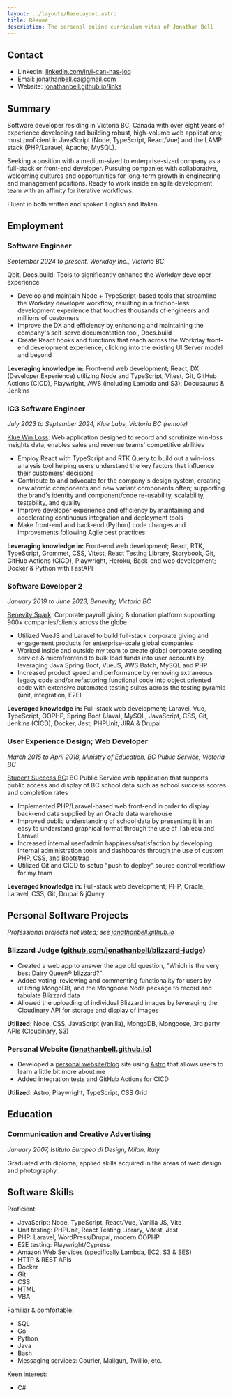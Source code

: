 ```yaml
---
layout: ../layouts/BaseLayout.astro
title: Résumé
description: The personal online curriculum vitea of Jonathan Bell
---
```


## Contact

- LinkedIn: [linkedin.com/in/i-can-has-job](https://www.linkedin.com/in/jonathan-bell-331578176/)
- Email: [jonathanbell.ca@gmail.com](mailto:jonathanbell.ca@gmail.com)
- Website: [jonathanbell.github.io/links](https://jonathanbell.github.io/links/)

## Summary

Software developer residing in Victoria BC, Canada with over eight years of experience developing and building robust, high-volume web applications; most proficient in JavaScript (Node, TypeScript, React/Vue) and the LAMP stack (PHP/Laravel, Apache, MySQL).

Seeking a position with a medium-sized to enterprise-sized company as a full-stack or front-end developer. Pursuing companies with collaborative, welcoming cultures and opportunities for long-term growth in engineering and management positions. Ready to work inside an agile development team with an affinity for iterative workflows.

Fluent in both written and spoken English and Italian.

## Employment

### Software Engineer

_September 2024 to present, Workday Inc., Victoria BC_

Qbit, Docs.build: Tools to significantly enhance the Workday developer experience

- Develop and maintain Node + TypeScript-based tools that streamline the Workday developer workflow, resulting in a friction-less development experience that touches thousands of engineers and millions of customers
- Improve the DX and efficiency by enhancing and maintaining the company's self-serve documentation tool, Docs.build
- Create React hooks and functions that reach across the Workday front-end development experience, clicking into the existing UI Server model and beyond

**Leveraging knowledge in:** Front-end web development; React, DX (Developer Experience) utilizing Node and TypeScript, Vitest, Git, GitHub Actions (CICD), Playwright, AWS (including Lambda and S3), Docusaurus & Jenkins

### IC3 Software Engineer

_July 2023 to September 2024, Klue Labs, Victoria BC (remote)_

[Klue Win Loss](https://klue.com/win-loss): Web application designed to record and scrutinize win-loss insights data; enables sales and revenue teams' competitive abilities

- Employ React with TypeScript and RTK Query to build out a win-loss analysis tool helping users understand the key factors that influence their customers' decisions
- Contribute to and advocate for the company's design system, creating new atomic components and new variant components often; supporting the brand's identity and component/code re-usability, scalability, testability, and quality
- Improve developer experience and efficiency by maintaining and accelerating continuous integration and deployment tools
- Make front-end and back-end (Python) code changes and improvements following Agile best practices

**Leveraging knowledge in:** Front-end web development; React, RTK, TypeScript, Grommet, CSS, Vitest, React Testing Library, Storybook, Git, GitHub Actions (CICD), Playwright, Heroku, Back-end web development; Docker & Python with FastAPI

### Software Developer 2

_January 2019 to June 2023, Benevity, Victoria BC_

[Benevity Spark](https://benevity.com/): Corporate payroll giving & donation platform supporting 900+ companies/clients across the globe

- Utilized VueJS and Laravel to build full-stack corporate giving and engagement products for enterprise-scale global companies
- Worked inside and outside my team to create global corporate seeding service & microfrontend to bulk load funds into user accounts by leveraging Java Spring Boot, VueJS, AWS Batch, MySQL and PHP
- Increased product speed and performance by removing extraneous legacy code and/or refactoring functional code into object oriented code with extensive automated testing suites across the testing pyramid (unit, integration, E2E)

**Leveraged knowledge in:** Full-stack web development; Laravel, Vue, TypeScript, OOPHP, Spring Boot (Java), MySQL, JavaScript, CSS, Git, Jenkins (CICD), Docker, Jest, PHPUnit, JIRA & Drupal

### User Experience Design; Web Developer

_March 2015 to April 2018, Ministry of Education, BC Public Service, Victoria BC_

[Student Success BC](https://studentsuccess.gov.bc.ca/): BC Public Service web application that supports public access and display of BC school data such as school success scores and completion rates

- Implemented PHP/Laravel-based web front-end in order to display back-end data supplied by an Oracle data warehouse
- Improved public understanding of school data by presenting it in an easy to understand graphical format through the use of Tableau and Laravel
- Increased internal user/admin happiness/satisfaction by developing internal administration tools and dashboards through the use of custom PHP, CSS, and Bootstrap
- Utilized Git and CICD to setup "push to deploy" source control workflow for my team

**Leveraged knowledge in:** Full-stack web development; PHP, Oracle, Laravel, CSS, Git, Drupal & jQuery

## Personal Software Projects

_Professional projects not listed; see [jonathanbell.github.io](https://jonathanbell.github.io/#projects)_

### Blizzard Judge ([github.com/jonathanbell/blizzard-judge](https://github.com/jonathanbell/blizzard-judge))

- Created a web app to answer the age old question, "Which is the very best Dairy Queen® blizzard?"
- Added voting, reviewing and commenting functionality for users by utilizing MongoDB, and the Mongoose Node package to record and tabulate Blizzard data
- Allowed the uploading of individual Blizzard images by leveraging the Cloudinary API for storage and display of images

**Utilized:** Node, CSS, JavaScript (vanilla), MongoDB, Mongoose, 3rd party APIs (Cloudinary, S3)

### Personal Website ([jonathanbell.github.io](https://jonathanbell.github.io))

- Developed a [personal website/blog](https://github.com/jonathanbell/jonathanbell.github.io) site using [Astro](https://astro.build/) that allows users to learn a little bit more about me
- Added integration tests and GitHub Actions for CICD

**Utilized:** Astro, Playwright, TypeScript, CSS Grid

## Education

### Communication and Creative Advertising

_January 2007, Istituto Europeo di Design, Milan, Italy_

Graduated with diploma; applied skills acquired in the areas of web design and photography.

## Software Skills

Proficient:

- JavaScript: Node, TypeScript, React/Vue, Vanilla JS, Vite
- Unit testing: PHPUnit, React Testing Library, Vitest, Jest
- PHP: Laravel, WordPress/Drupal, modern OOPHP
- E2E testing: Playwright/Cypress
- Amazon Web Services (specifically Lambda, EC2, S3 & SES)
- HTTP & REST APIs
- Docker
- Git
- CSS
- HTML
- VBA

Familiar & comfortable:

- SQL
- Go
- Python
- Java
- Bash
- Messaging services: Courier, Mailgun, Twillio, etc.

Keen interest:

- C#
